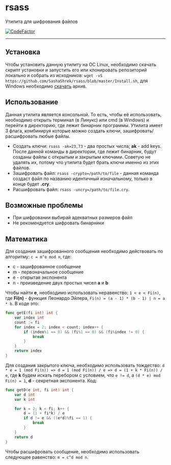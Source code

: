 # rsass
Утилита для шифрования файлов

[![CodeFactor](https://www.codefactor.io/repository/github/sashashrek/rsass/badge)](https://www.codefactor.io/repository/github/sashashrek/rsass)

---

## Установка
Чтобы установить данную утилиту на ОС Linux, необходимо скачать скрипт установки и запустить его или клонировать репозиторий локально и собрать из исходников:
```wget -vS https://github.com/SashaShrek/rsass/blob/master/Install.sh```,
для Windows необходимо [скачать](https://github.com/SashaShrek/rsass/releases/download/v.1.0.0_fW/rsass64.zip) архив.

## Использование
Данная утилита является консольной. То есть, чтобы её использовать, необходимо открыть терминал (в Линукс) или cmd (в Windows) и перейти в директорию, где лежит бинарник программы. Утилита имеет 3 флага, комбинируя которые можно создать ключи, зашифровать/расшифровать любые файлы.

* Создать ключи: ```rsass -ak=23,73``` - два простых числа; **ak** - add keys. После данной команды в директории, где лежит бинарник, будут созданы файлы с открытым и закрытым ключами. Советую не удалять их, потому что утилита будет брать ключи именно из этих файлов.
* Зашифровать файл: ```rsass -crypto=/path/to/file``` - данная команда создаст файл по названию идентичный изначальному, только в конце будет **.cry**.
* Расшифровать файл: ```rsass -uncry=/path/to/file.cry```.

## Возможные проблемы
* При шифровании выбирай адекватных размеров файл
* Не рекомендуется шифровать бинарники

## Математика
Для создания зашифрованного сообщения необходимо действовать по алгоритму: 
```c = m^e mod n```, где:
* c - зашифрованное сообщение
* m - первоначальное сообщение
* e - открытая экспонента
* n - произведение двух простых чисел **a** и **b**

Чтобы найти **e**, необходимо использовать неравенство: 
```1 < e < Fi(n)```, где **Fi(n)** - функция Леонардо Эйлера, ```Fi(n) = (a - 1) * (b - 1) | n = a * b```. В коде это:
```go
func getE(fi int) int {
	var index int
	count := fi
	for index = 2; index < count; index++ {
		if (index%1 == 0) && (fi%1 == 0) && (fi%index != 0) {
			break
		}
	}
	return index
}
```
Для создания закрытого ключа, необходимо использовать тождество: 
```d * e = 1 (mod Fi(n)) => d = 1 (mod Fi(n)) / e => d = (1 + k * Fi(n)) / e```, где **k** будем искать перебором с условием, что ```e != d```, а ```(d * e) mod Fi(n) = 1```, **d** - секретная экспонента. Код:
```go
func getD(e int, fi int) int {
	var d int
	var k int

	for k = 2; k < fi; k++ {
		d = (1 + fi*k) / e
		if d != e && ((e*d)%fi == 1) {
			break
		}
	}
	return d
}
```
Чтобы расшифровать сообщение, необходимо использовать следующее равенство: 
```m = c^d mod n```.
